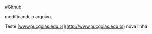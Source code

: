 #Github

modificando o arquivo.


Teste [www.pucgoias.edu.br](http://www.pucgoias.edu.br)
nova linha
